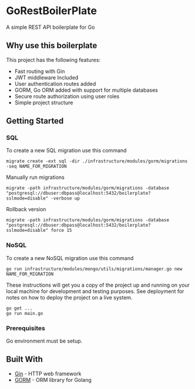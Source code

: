 # GoRestBoilerPlate
A simple REST API boilerplate for Go

## Why use this boilerplate
This project has the following features:
* Fast routing with Gin
* JWT middleware Included
* User authentication routes added
* GORM, Go ORM added with support for multiple databases
* Secure route authorization using user roles
* Simple project structure

## Getting Started
### SQL
To create a new SQL migration use this command
```
migrate create -ext sql -dir ./infrastructure/modules/gorm/migrations -seq NAME_FOR_MIGRATION
```

Manually run migrations
```
migrate -path infrastructure/modules/gorm/migrations -database "postgresql://dbuser:dbpass@localhost:5432/boilerplate?sslmode=disable" -verbose up
```

Rollback version
```
migrate -path infrastructure/modules/gorm/migrations -database "postgresql://dbuser:dbpass@localhost:5432/boilerplate?sslmode=disable" force 15
```

### NoSQL
To create a new NoSQL migration use this command
```
go run infrastructure/modules/mongo/utils/migrations/manager.go new NAME_FOR_MIGRATION
```

These instructions will get you a copy of the project up and running on your local machine for development and testing purposes. See deployment for notes on how to deploy the project on a live system.
```
go get ...
go run main.go
```

### Prerequisites

Go environment must be setup.
   
## Built With

* [Gin](https://github.com/gin-gonic/gin) - HTTP web framework
* [GORM](http://jinzhu.me/gorm/) - ORM library for Golang
 